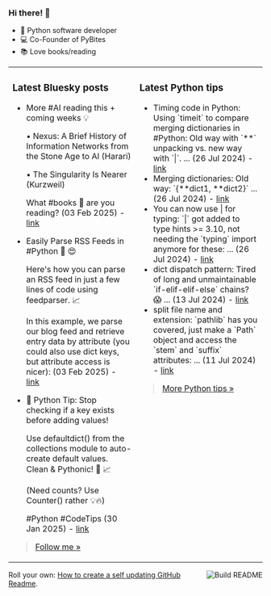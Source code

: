 ### Hi there! 👋

- 🐍 Python software developer
- 💻 Co-Founder of PyBites
- 📚 Love books/reading

<table><tr><td valign="top" width="50%">

### Latest Bluesky posts

<ul>

  <li>
    More #AI reading this + coming weeks 💡

• Nexus: A Brief History of Information Networks from the Stone Age to AI (Harari)

• The Singularity Is Nearer (Kurzweil)

What #books 📘 are you reading? (03 Feb 2025) - <a href="https://bsky.app/profile/bbelderbos.bsky.social/post/3lhbniv7bdk2e" target="_blank">link</a>
  </li>

  <li>
    Easily Parse RSS Feeds in #Python 🐍 😍

Here's how you can parse an RSS feed in just a few lines of code using feedparser. 📈

In this example, we parse our blog feed and retrieve entry data by attribute (you could also use dict keys, but attribute access is nicer): (03 Feb 2025) - <a href="https://bsky.app/profile/bbelderbos.bsky.social/post/3lhbffyq5js2x" target="_blank">link</a>
  </li>

  <li>
    🚀 Python Tip: Stop checking if a key exists before adding values!

Use defaultdict() from the collections module to auto-create default values. Clean & Pythonic! 🐍 📈

(Need counts? Use Counter() rather 💡🔥)

#Python #CodeTips (30 Jan 2025) - <a href="https://bsky.app/profile/bbelderbos.bsky.social/post/3lgxkagspnk2s" target="_blank">link</a>
  </li>

</ul>

> <a href="https://bsky.app/profile/bbelderbos.bsky.social" target="_blank">Follow me &raquo;</a>


</td><td valign="top" width="50%">

### Latest Python tips

<ul>

  <li>
    Timing code in Python: Using `timeit` to compare merging dictionaries in #Python: Old way with `**` unpacking vs. new way with `|`. ... (26 Jul 2024) - <a href="https://github.com/bbelderbos/bobcodesit/blob/main/notes/20240726111622.md" target="_blank">link</a>
  </li>

  <li>
    Merging dictionaries: Old way: `{**dict1, **dict2}` ... (26 Jul 2024) - <a href="https://github.com/bbelderbos/bobcodesit/blob/main/notes/20240726111507.md" target="_blank">link</a>
  </li>

  <li>
    You can now use | for typing: `|` got added to type hints >= 3.10, not needing the `typing` import anymore for these: ... (26 Jul 2024) - <a href="https://github.com/bbelderbos/bobcodesit/blob/main/notes/20240726111223.md" target="_blank">link</a>
  </li>

  <li>
    dict dispatch pattern: Tired of long and unmaintainable `if-elif-elif-else` chains? 😱 ... (13 Jul 2024) - <a href="https://github.com/bbelderbos/bobcodesit/blob/main/notes/20240713105037.md" target="_blank">link</a>
  </li>

  <li>
    split file name and extension: `pathlib` has you covered, just make a `Path` object and access the `stem` and `suffix` attributes: ... (11 Jul 2024) - <a href="https://github.com/bbelderbos/bobcodesit/blob/main/notes/20240711112258.md" target="_blank">link</a>
  </li>

</ul>

> <a href="https://github.com/bbelderbos/bobcodesit" target="_blank">More Python tips &raquo;</a>

</td>
</tr></table>

<a href="https://github.com/bbelderbos/bbelderbos/actions" target="_blank"><img src="https://github.com/bbelderbos/bbelderbos/workflows/Daily%20Update/badge.svg" align="right" alt="Build README"></a>Roll your own: <a href="https://pybit.es/articles/how-to-create-a-self-updating-github-readme/" target="_blank">How to create a self updating GitHub Readme</a>.